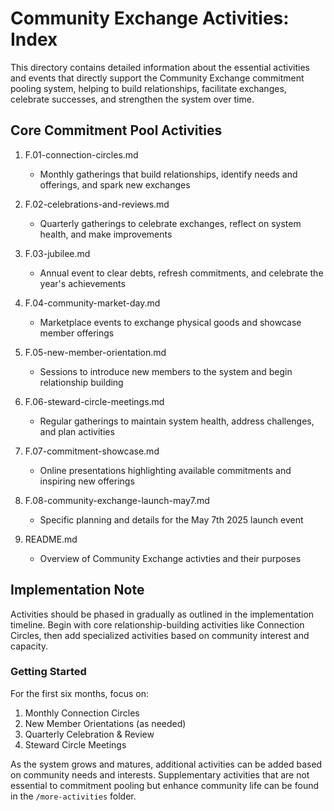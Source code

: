 # Community Exchange Activities: Index

This directory contains detailed information about the essential activities and events that directly support the Community Exchange commitment pooling system, helping to build relationships, facilitate exchanges, celebrate successes, and strengthen the system over time.

## Core Commitment Pool Activities

1. F.01-connection-circles.md
   - Monthly gatherings that build relationships, identify needs and offerings, and spark new exchanges

2. F.02-celebrations-and-reviews.md
   - Quarterly gatherings to celebrate exchanges, reflect on system health, and make improvements

3. F.03-jubilee.md
   - Annual event to clear debts, refresh commitments, and celebrate the year's achievements

4. F.04-community-market-day.md
   - Marketplace events to exchange physical goods and showcase member offerings

5. F.05-new-member-orientation.md
   - Sessions to introduce new members to the system and begin relationship building

6. F.06-steward-circle-meetings.md
   - Regular gatherings to maintain system health, address challenges, and plan activities

7. F.07-commitment-showcase.md
   - Online presentations highlighting available commitments and inspiring new offerings

8. F.08-community-exchange-launch-may7.md
   - Specific planning and details for the May 7th 2025 launch event

9. README.md
   - Overview of Community Exchange activties and their purposes

## Implementation Note

Activities should be phased in gradually as outlined in the implementation timeline. Begin with core relationship-building activities like Connection Circles, then add specialized activities based on community interest and capacity.

### Getting Started
For the first six months, focus on:
1. Monthly Connection Circles
2. New Member Orientations (as needed)
3. Quarterly Celebration & Review
4. Steward Circle Meetings

As the system grows and matures, additional activities can be added based on community needs and interests. Supplementary activities that are not essential to commitment pooling but enhance community life can be found in the `/more-activities` folder.